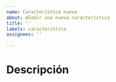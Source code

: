```yaml
---
name: Característica nueva
about: Añadir una nueva característica
title: ''
labels: característica
assignees: ''

---
```


# Descripción
